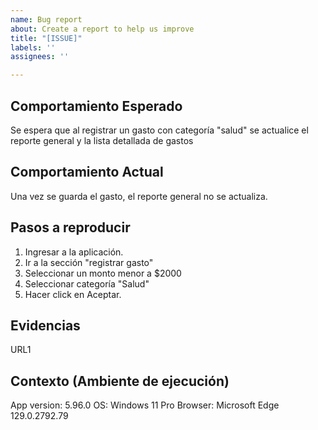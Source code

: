 ```yaml
---
name: Bug report
about: Create a report to help us improve
title: "[ISSUE]"
labels: ''
assignees: ''

---
```


## Comportamiento Esperado
Se espera que al registrar un gasto con categoría "salud" se actualice el reporte general y la lista detallada de gastos

## Comportamiento Actual
Una vez se guarda el gasto, el reporte general no se actualiza.

## Pasos a reproducir
1. Ingresar a la aplicación.
2. Ir a la sección "registrar gasto"
3. Seleccionar un monto menor a $2000
4. Seleccionar categoría "Salud"
5. Hacer click en Aceptar.

## Evidencias
URL1

## Contexto (Ambiente de ejecución)
App version: 5.96.0
OS: Windows 11 Pro
Browser: Microsoft Edge 129.0.2792.79
